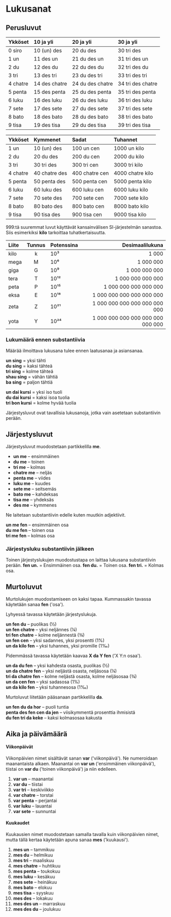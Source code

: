 # Lukusanat

## Perusluvut

| Ykköset | 10 ja yli    | 20 ja yli        | 30 ja yli        |
|:--------|:-------------|:-----------------|:-----------------|
| 0 siro  | 10 (un) des  | 20 du des        | 30 tri des       |
| 1 un    | 11 des un    | 21 du des un     | 31 tri des un    |
| 2 du    | 12 des du    | 22 du des du     | 32 tri des du    |
| 3 tri   | 13 des tri   | 23 du des tri    | 33 tri des tri   |
| 4 chatre| 14 des chatre| 24 du des chatre | 34 tri des chatre|
| 5 penta | 15 des penta | 25 du des penta  | 35 tri des penta |
| 6 luku  | 16 des luku  | 26 du des luku   | 36 tri des luku  |
| 7 sete  | 17 des sete  | 27 du des sete   | 37 tri des sete  |
| 8 bato  | 18 des bato  | 28 du des bato   | 38 tri des bato  |
| 9 tisa  | 19 des tisa  | 29 du des tisa   | 39 tri des tisa  |

| Ykköset | Kymmenet     | Sadat           | Tuhannet          |
|:--------|:-------------|:----------------|:------------------|
| 1 un    | 10 (un) des  | 100 un cen      | 1000 un kilo      |
| 2 du    | 20 du des    | 200 du cen      | 2000 du kilo      |
| 3 tri   | 30 tri des   | 300 tri cen     | 3000 tri kilo     |
| 4 chatre| 40 chatre des| 400 chatre cen  | 4000 chatre kilo  |
| 5 penta | 50 penta des | 500 penta cen   | 5000 penta kilo   |
| 6 luku  | 60 luku des  | 600 luku cen    | 6000 luku kilo    |
| 7 sete  | 70 sete des  | 700 sete cen    | 7000 sete kilo    |
| 8 bato  | 80 bato des  | 800 bato cen    | 8000 bato kilo    |
| 9 tisa  | 90 tisa des  | 900 tisa cen    | 9000 tisa kilo    |

999:tä suuremmat luvut käyttävät kansainvälisen SI-järjestelmän sanastoa.
Siis esimerkiksi **kilo** tarkoittaa tuhatkertaisuutta.


| Liite  | Tunnus | Potenssina | Desimaalilukuna             |
|:-------|:------:|:-----|----------------------------------:|
| kilo   | k      | 10³  |                             1 000 |
| mega   | M      | 10⁶  |                         1 000 000 |
| giga   | G      | 10⁹  |                     1 000 000 000 |
| tera   | T      | 10¹² |                 1 000 000 000 000 |
| peta   | P      | 10¹⁵ |             1 000 000 000 000 000 |
| eksa   | E      | 10¹⁸ |         1 000 000 000 000 000 000 |
| zeta   | Z      | 10²¹ |     1 000 000 000 000 000 000 000 | 
| yota   | Y      | 10²⁴ | 1 000 000 000 000 000 000 000 000 |

### Lukumäärä ennen substantiivia

Määrää ilmoittava lukusana tulee ennen laatusanaa ja asiansanaa.

**un sing**
= yksi tähti  
**du sing**
= kaksi tähteä  
**tri sing**
= kolme tähteä  
**shau sing**
= vähän tähtiä  
**ba sing**
= paljon tähtiä


**un dai kursi**
= yksi iso tuoli  
**du dai kursi**
= kaksi isoa tuolia  
**tri bon kursi**
= kolme hyvää tuolia

Järjestysluvut ovat tavallisia lukusanoja, jotka vain asetetaan substantiivin perään.

## Järjestysluvut

Järjestysluvut muodostetaan partikkelilla **me**.

- **un me**
  – ensimmäinen
- **du me**
  – toinen
- **tri me**
  – kolmas
- **chatre me**
  – neljäs
- **penta me**
  – viides
- **luku me**
  – kuudes
- **sete me**
  – seitsemäs
- **bato me**
  – kahdeksas
- **tisa me**
  – yhdeksäs
- **des me**
  – kymmenes

Ne laitetaan substantiivin edelle kuten muutkin adjektiivit.

**un me fen**
– ensimmäinen osa  
**du me fen**
– toinen osa  
**tri me fen**
– kolmas osa

### Järjestysluku substantiivin jälkeen

Toinen järjestyslukujen muodostustapa on laittaa lukusana substantiivin perään.
**fen un.**
= Ensimmäinen osa.
**fen du.**
= Toinen osa.
**fen tri.**
= Kolmas osa.


## Murtoluvut

Murtolukujen muodostamiseen on kaksi tapaa.
Kummassakin tavassa käytetään sanaa
**fen**
('osa').

Lyhyessä tavassa käytetään järjestyslukuja.

**un fen du**
– puolikas (½)  
**un fen chatre**
– yksi neljännes (¼)  
**tri fen chatre**
– kolme neljännestä (¾)  
**un fen cen**
– yksi sadannes, yksi prosentti (1%)  
**un da kilo fen**
– yksi tuhannes, yksi promille (1‰)

Pidemmässä tavassa käytetään kaavaa
**X da Y fen**
('X Y:n osaa').

**un da du fen**
– yksi kahdesta osasta, puolikas (½)  
**un da chatre fen**
– yksi neljästä osasta, neljäsosa (¼)  
**tri da chatre fen**
– kolme neljästä osasta, kolme neljäsosaa (¾)  
**un da cen fen**
– yksi sadasosa (1%)  
**un da kilo fen**
– yksi tuhannesosa (1‰)

Murtoluvut liitetään pääsanaan partikkelilla
**da**.

**un fen du da hor**
– puoli tuntia  
**penta des fen cen da jen**
– viisikymmentä prosenttia ihmisistä  
**du fen tri da keke**
– kaksi kolmasosaa kakusta  


## Aika ja päivämäärä

#### Viikonpäivät

Viikonpäivien nimet sisältävät sanan
**var**
('viikonpäivä').
Ne numeroidaan maanantaista alkaen.
Maanantai on
**var un**
('ensimmäinen viikonpäivä'),
tiistai on
**var du**
('toinen viikonpäivä')
ja niin edelleen.

1. **var un**
   – maanantai
2. **var du**
   – tiistai
3. **var tri**
   – keskiviikko
4. **var chatre**
   – torstai
5. **var penta**
   – perjantai
6. **var luku**
   – lauantai
7. **var sete**
   – sunnuntai

#### Kuukaudet

Kuukausien nimet muodostetaan samalla tavalla kuin viikonpäivien nimet,
mutta tällä kertaa käytetään apuna sanaa
**mes**
('kuukausi').

1. **mes un**
   – tammikuu
2. **mes du**
   – helmikuu
3. **mes tri**
   – maaliskuu
4. **mes chatre**
  – huhtikuu
5. **mes penta**
  – toukokuu
6. **mes luku**
  – kesäkuu
7. **mes sete**
  – heinäkuu
8. **mes bato**
  – elokuu
9. **mes tisa**
  – syyskuu
10. **mes des**
  – lokakuu
11. **mes des un**
  – marraskuu
12. **mes des du**
  – joulukuu

